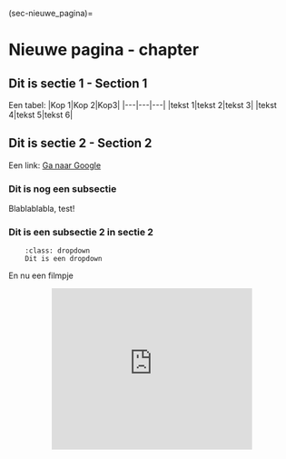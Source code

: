 (sec-nieuwe_pagina)=
# Nieuwe pagina - chapter

## Dit is sectie 1 - Section 1
Een tabel:
|Kop 1|Kop 2|Kop3|
|---|---|---|
|tekst 1|tekst 2|tekst 3|
|tekst 4|tekst 5|tekst 6|

## Dit is sectie 2 - Section 2
Een link:
[Ga naar Google](https://www.google.nl)

### Dit is nog een subsectie

Blablablabla, test!

### Dit is een subsectie 2  in sectie 2
```{tip}
    :class: dropdown
    Dit is een dropdown 
```

En nu een filmpje

<div style="display: flex; justify-content: center;">
    <div style="position: relative; width: 70%; height: 0; padding-bottom: 56.25%;">
        <iframe
            src="https://youtu.be/-UBcxKiS550?si=O9Iqr7M1cV2vUD8o"
            style="position: absolute; top: 0; left: 0; width: 100%; height: 100%;"
            frameborder="0"
            allow="accelerometer; autoplay; clipboard-write; encrypted-media; gyroscope; picture-in-picture"
            allowfullscreen
        ></iframe>
    </div>
</div>

